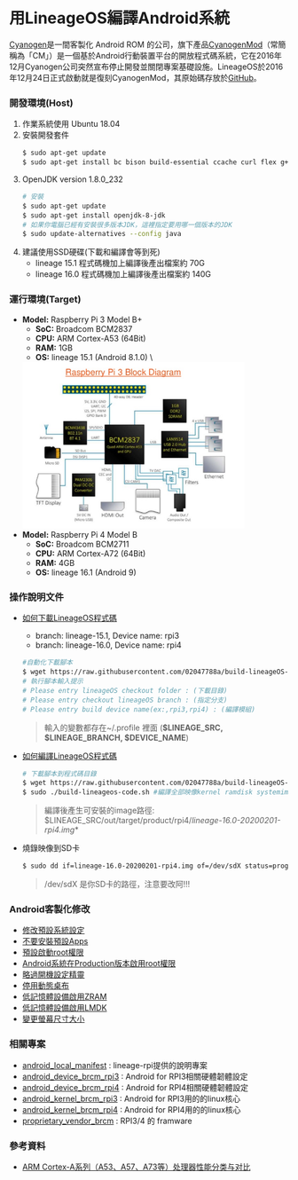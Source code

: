 # 用LineageOS編譯Android系統 
[Cyanogen](https://en.wikipedia.org/wiki/Cyanogen)是一間客製化 Android ROM 的公司，旗下產品[CyanogenMod](https://zh.wikipedia.org/wiki/CyanogenMod)（常簡稱為「CM」）是一個基於Android行動裝置平台的開放程式碼系統，它在2016年12月Cyanogen公司突然宣布停止開發並關閉專案基礎設施。LineageOS於2016年12月24日正式啟動就是復刻CyanogenMod，其原始碼存放於[GitHub](https://github.com/LineageOS)。
  
### **開發環境(Host)**
1. 作業系統使用 Ubuntu 18.04
2. 安裝開發套件
    ```bash
    $ sudo apt-get update
    $ sudo apt-get install bc bison build-essential ccache curl flex g++-multilib gcc-multilib git gnupg gperf lib32ncurses5-dev lib32readline-dev lib32z1-dev libesd0-dev liblz4-tool libncurses5-dev libsdl1.2-dev libssl-dev libwxgtk3.0-dev libxml2 libxml2-utils lzop pngcrush rsync schedtool squashfs-tools xsltproc zip zlib1g-dev python-mako imagemagick openjdk-8-jdk gcc-arm-linux-gnueabihf
    ```           
3. OpenJDK version 1.8.0_232 
    ```bash
    # 安裝
    $ sudo apt-get update 
    $ sudo apt-get install openjdk-8-jdk
    # 如果你電腦已經有安裝很多版本JDK，這裡指定要用哪一個版本的JDK
    $ sudo update-alternatives --config java
    ```
4. 建議使用SSD硬碟(下載和編譯會等到死)
   - lineage 15.1 程式碼機加上編譯後產出檔案約 70G
   - lineage 16.0 程式碼機加上編譯後產出檔案約 140G

### **運行環境(Target)**
- **Model:** Raspberry Pi 3 Model B+
  - **SoC:** Broadcom BCM2837
  - **CPU:** ARM Cortex-A53 (64Bit)
  - **RAM:** 1GB 
  - **OS:** lineage 15.1 (Android 8.1.0) \
  <img src="./documents/images/introduction-to-rpi-15-638.jpg" alt="Raspberry Pi 3 Block Diagram" width="400px"/>
- **Model:** Raspberry Pi 4 Model B 
  - **SoC:** Broadcom BCM2711
  - **CPU:** ARM Cortex-A72 (64Bit)
  - **RAM:** 4GB
  - **OS:** lineage 16.1 (Android 9)

### **操作說明文件**
+ [如何下載LineageOS程式碼](documents/guideline/sync-lineageos-code.md)
  - branch: lineage-15.1, Device name: rpi3
  - branch: lineage-16.0, Device name: rpi4
  ```bash
  #自動化下載腳本
  $ wget https://raw.githubusercontent.com/02047788a/build-lineageOS-rpi3/master/scripts/sync-lineageos-code.sh -O sync-lineageos-code.sh
  # 執行腳本輸入提示
  # Please entry lineageOS checkout folder : (下載目錄)
  # Please entry checkout lineageOS branch : (指定分支)
  # Please entry build device name(ex:,rpi3,rpi4) : (編譯模組)
  ```
  > 輸入的變數都存在~/.profile 裡面 (**$LINEAGE_SRC, $LINEAGE_BRANCH, $DEVICE_NAME**)

+ [如何編譯LineageOS程式碼](documents/guideline/build-lineageos-code.md)
    ```bash
    # 下載腳本到程式碼目錄
    $ wget https://raw.githubusercontent.com/02047788a/build-lineageOS-rpi3/master/scripts/build-lineageos-code.sh -O build-lineageos-code.sh
    $ sudo ./build-lineageos-code.sh #編譯全部映像kernel ramdisk systemimage vendorimage
    ```
    > 編譯後產生可安裝的image路徑: \$LINEAGE_SRC/out/target/product/rpi4/*lineage-16.0-20200201-rpi4.img**
+ 燒錄映像到SD卡
    ```bash
    $ sudo dd if=lineage-16.0-20200201-rpi4.img of=/dev/sdX status=progress bs=4M
    ```
    > /dev/sdX 是你SD卡的路徑，注意要改阿!!!

### **Android客製化修改**
- [修改預設系統設定](features/01-modify-android-property.md)
- [不要安裝預設Apps](features/02-dont-install-default-apps.md)
- [預設啟動root權限](features/03-default-enable-roots.md)
- [Android系統在Production版本啟用root權限](documents/fetures/adb-auth-not-required-and-enable-root.md)
- [略過開機設定精靈](features/05-disable-setupwizard.md)
- [停用動態桌布](features/07-disable-wallpaper-service.md)
- [低記憶體設備啟用ZRAM](features/09-low-ram-use-zram.md)
- [低記憶體設備啟用LMDK](features/10-low-ram-use-lmkd.md)
- [變更螢幕尺寸大小](features/11-change-screen-size.md)

### **相關專案**
- [android_local_manifest](https://github.com/lineage-rpi/android_local_manifest) : lineage-rpi提供的說明專案
- [android_device_brcm_rpi3](https://github.com/lineage-rpi/android_device_brcm_rpi3) : Android for RPI3相關硬體韌體設定
- [android_device_brcm_rpi4](https://github.com/02047788a/android_device_brcm_rpi4) : Android for RPI4相關硬體韌體設定
- [android_kernel_brcm_rpi3](https://github.com/lineage-rpi/android_kernel_brcm_rpi3) : Android for RPI3用的的linux核心
- [android_kernel_brcm_rpi4](https://github.com/lineage-rpi/android_kernel_brcm_rpi4) : Android for RPI4用的的linux核心
- [proprietary_vendor_brcm](https://github.com/lineage-rpi/proprietary_vendor_brcm) : RPI3/4 的 framware  

### **參考資料**
- [ARM Cortex-A系列（A53、A57、A73等）处理器性能分类与对比](https://blog.csdn.net/weixin_42229404/article/details/80865138)
